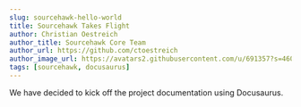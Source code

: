 ```yaml
---
slug: sourcehawk-hello-world
title: Sourcehawk Takes Flight
author: Christian Oestreich
author_title: Sourcehawk Core Team
author_url: https://github.com/ctoestreich
author_image_url: https://avatars2.githubusercontent.com/u/691357?s=460
tags: [sourcehawk, docusaurus]
---
```


We have decided to kick off the project documentation using Docusaurus. 
